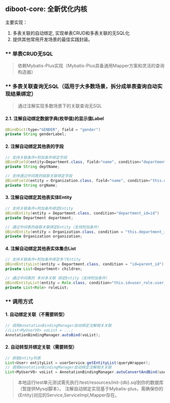 ## diboot-core: 全新优化内核
主要实现：
1. 多表关联的自动绑定, 实现单表CRUD和多表关联的无SQL化
2. 提供其他常用开发场景的最佳实践封装。

### ** 单表CRUD无SQL
   > 依赖Mybatis-Plus实现（Mybatis-Plus具备通用Mapper方案和灵活的查询构造器）
### ** 多表关联查询无SQL（适用于大多数场景，拆分成单表查询自动实现结果绑定）
   > 通过注解实现多数场景下的关联查询无SQL
#### 2.1. 注解自动绑定数据字典(枚举值)的显示值Label
~~~java
@BindDict(type="GENDER", field = "gender")
private String genderLabel;
~~~  
#### 2. 注解自动绑定其他表的字段
~~~java
// 支持关联条件+附加条件绑定字段
@BindField(entity=Department.class, field="name", condition="department_id=id AND parent_id>=0")
private String deptName;

// 支持通过中间表的级联关联绑定字段
@BindField(entity = Organization.class, field="name", condition="this.department_id=department.id AND department.org_id=id")
private String orgName;
~~~
#### 3. 注解自动绑定其他表实体Entity
~~~java
// 支持关联条件+附加条件绑定Entity
@BindEntity(entity = Department.class, condition="department_id=id")
private Department department;

// 通过中间表的级联关联绑定Entity（支持附加条件）
@BindEntity(entity = Organization.class, condition = "this.department_id=department.id AND department.org_id=id AND department.deleted=0")
private Organization organization;
~~~
#### 4. 注解自动绑定其他表实体集合List<Entity>
~~~java
// 支持关联条件+附加条件绑定多个Entity
@BindEntityList(entity = Department.class, condition = "id=parent_id")
private List<Department> children;

// 通过中间表的 多对多关联 绑定Entity（支持附加条件）
@BindEntityList(entity = Role.class, condition="this.id=user_role.user_id AND user_role.role_id=id")
private List<Role> roleList;
~~~

### ** 调用方式
#### 1. 自动绑定关联（不需要转型）
~~~java
// 调用AnnotationBindingManager自动绑定注解相关关联
//List<MyUserVO> voList = ...; 
AnnotationBindingManager.autoBind(voList);
~~~
#### 2. 自动转型并绑定关联（需要转型）
~~~java
// 获取Entity列表
List<User> entityList = userService.getEntityList(queryWrapper);
// 调用AnnotationBindingManager自动绑定注解相关关联
List<MyUserVO> voList = AnnotationBindingManager.autoConvertAndBind(userList, MyUserVO.class);
~~~

   > 本地运行test单元测试需先执行/test/resources/init-{db}.sql到你的数据库（暂提供Mysql脚本）。 
   > 注解自动绑定实现基于Mybatis-plus，需确保你的{Entity}对应的Service,ServiceImpl,Mapper存在。

